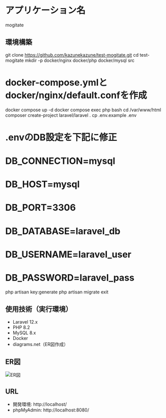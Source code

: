 # アプリケーション名
mogitate

## 環境構築
git clone https://github.com/kazunekazune/test-mogitate.git
cd test-mogitate
mkdir -p docker/nginx docker/php docker/mysql src

# docker-compose.ymlとdocker/nginx/default.confを作成
docker compose up -d
docker compose exec php bash
cd /var/www/html
composer create-project laravel/laravel .
cp .env.example .env

# .envのDB設定を下記に修正
# DB_CONNECTION=mysql
# DB_HOST=mysql
# DB_PORT=3306
# DB_DATABASE=laravel_db
# DB_USERNAME=laravel_user
# DB_PASSWORD=laravel_pass
php artisan key:generate
php artisan migrate
exit


## 使用技術（実行環境）
- Laravel 12.x
- PHP 8.2
- MySQL 8.x
- Docker
- diagrams.net（ER図作成）

## ER図
![ER図](./er.png)
<!-- 画像ファイルをdocsフォルダに入れた場合は ![ER図](./docs/er.png) にしてください -->

## URL
- 開発環境: http://localhost/
- phpMyAdmin: http://localhost:8080/
